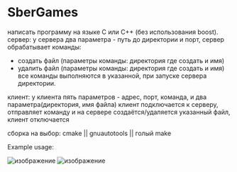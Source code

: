 # SberGames

написать программу на языке С или С++ (без использования boost).
сервер:
у сервера два параметра - путь до директории и порт,
сервер обрабатывает команды:
- создать файл (параметры команды: директория где создать и имя)
- удалить файл (параметры команды: директория где создать и имя)
все команды выполняются в указанной, при запуске сервера директории.

клиент:
у клиента пять параметров - адрес, порт, команда, и два параметра(директория, имя файла)
клиент подключается к серверу, отправляет команду и на сервере создаётся/удаляется указанный файл,
клиент отключается

сборка на выбор: cmake || gnuautotools || голый make

Example usage:

![изображение](https://user-images.githubusercontent.com/60986727/132969543-92206ea3-5fb2-4bb8-9382-455875448d15.png)
![изображение](https://user-images.githubusercontent.com/60986727/132969546-d517f674-13a1-4c4e-93dd-6026ee6e89dc.png)

